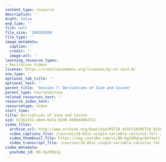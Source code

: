 ```yaml
---
content_type: resource
description: ''
draft: false
end_time: ''
file: null
file_size: '108391020'
file_type: ''
image_metadata:
  caption: ''
  credit: ''
  image-alt: ''
learning_resource_types:
- Recitation Videos
license: https://creativecommons.org/licenses/by-nc-sa/4.0/
ocw_type: ''
optional_tab_title: ''
optional_text: ''
parent_title: 'Session 7: Derivatives of Sine and Cosine'
parent_type: CourseSection
related_resources_text: ''
resource_index_text: ''
resourcetype: Video
start_time: ''
title: Derivatives of Sine and Cosine
uid: b2361151-e8e4-0a7a-9240-4580d40b3721
video_files:
  archive_url: http://www.archive.org/download/MIT18_01SCF10/MIT18_01SCF10Rec_06_300k.mp4
  video_captions_file: /courses/18-01sc-single-variable-calculus-fall-2010/205ec169fe4158a3b038a2bfbd0dcbbf_Bb-bgJdOqig.vtt
  video_thumbnail_file: https://img.youtube.com/vi/Bb-bgJdOqig/default.jpg
  video_transcript_file: /courses/18-01sc-single-variable-calculus-fall-2010/1cc680e96321348c5db7f2edc5fbe8d3_Bb-bgJdOqig.pdf
video_metadata:
  youtube_id: Bb-bgJdOqig
---
```

